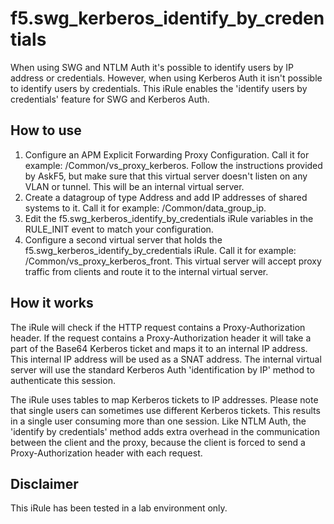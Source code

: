 # f5.swg_kerberos_identify_by_credentials
When using SWG and NTLM Auth it's possible to identify users by IP address or credentials. However, when using Kerberos Auth it isn't possible to identify users by credentials. This iRule enables the 'identify users by credentials' feature for SWG and Kerberos Auth.

## How to use
1. Configure an APM Explicit Forwarding Proxy Configuration. Call it for example: /Common/vs_proxy_kerberos. Follow the instructions provided by AskF5, but make sure that this virtual server doesn't listen on any VLAN or tunnel. This will be an internal virtual server.
2. Create a datagroup of type Address and add IP addresses of shared systems to it. Call it for example: /Common/data_group_ip. 
3. Edit the f5.swg_kerberos_identify_by_credentials iRule variables in the RULE_INIT event to match your configuration.
4. Configure a second virtual server that holds the f5.swg_kerberos_identify_by_credentials iRule. Call it for example: /Common/vs_proxy_kerberos_front. This virtual server will accept proxy traffic from clients and route it to the internal virtual server.

## How it works
The iRule will check if the HTTP request contains a Proxy-Authorization header. If the request contains a Proxy-Authorization header it will take a part of the Base64 Kerberos ticket and maps it to an internal IP address. This internal IP address will be used as a SNAT address. The internal virtual server will use the standard Kerberos Auth 'identification by IP' method to authenticate this session.

The iRule uses tables to map Kerberos tickets to IP addresses. Please note that single users can sometimes use different Kerberos tickets. This results in a single user consuming more than one session. Like NTLM Auth, the 'identify by credentials' method adds extra overhead in the communication between the client and the proxy, because the client is forced to send a Proxy-Authorization header with each request.

## Disclaimer
This iRule has been tested in a lab environment only. 
